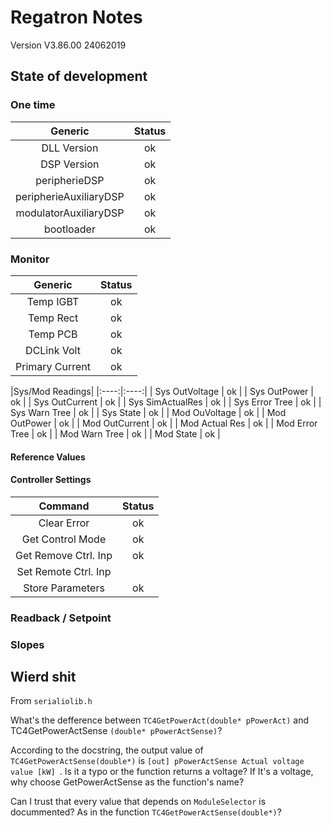 # Regatron Notes
Version V3.86.00 24062019

## State of development

### One time
|Generic|Status|
|:----:|:----:|
|DLL Version            | ok |
|DSP Version            | ok |
|peripherieDSP          | ok |
|peripherieAuxiliaryDSP | ok |
|modulatorAuxiliaryDSP  | ok |
|bootloader             | ok |

 
### Monitor
|Generic|Status|
|:-----:|:----:|
| Temp IGBT         | ok |
| Temp Rect         | ok |
| Temp PCB          | ok |
| DCLink Volt       | ok |
| Primary Current   | ok |

|Sys/Mod Readings|
|:----:|:----:|
| Sys OutVoltage    | ok |
| Sys OutPower      | ok |
| Sys OutCurrent    | ok |
| Sys SimActualRes  | ok |
| Sys Error Tree    | ok |
| Sys Warn  Tree    | ok |
| Sys State         | ok |
| Mod OuVoltage     | ok |
| Mod OutPower      | ok |
| Mod OutCurrent    | ok |
| Mod Actual Res    | ok |
| Mod Error Tree    | ok |
| Mod Warn  Tree    | ok |
| Mod State         | ok |

#### Reference Values

#### Controller Settings
|Command|Status|
|:----: |:----:|
|Clear Error          | ok |
|Get Control Mode     | ok |
|Get Remove Ctrl. Inp | ok |
|Set Remote Ctrl. Inp |    |
|Store Parameters     | ok |    

### Readback / Setpoint

### Slopes

## Wierd shit

From `serialiolib.h`

What's the defference between `TC4GetPowerAct(double* pPowerAct)` and TC4GetPowerActSense `(double* pPowerActSense)`?

According to the docstring, the output value of `TC4GetPowerActSense(double*)` is `[out] pPowerActSense	Actual voltage value [kW] `. Is it a typo or the function returns a voltage? If It's a voltage, why choose GetPowerActSense as the function's name?

Can I trust that every value that depends on `ModuleSelector` is docummented? As in the function  `TC4GetPowerActSense(double*)`?
